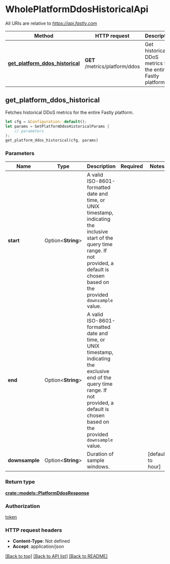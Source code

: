 # WholePlatformDdosHistoricalApi

All URIs are relative to *https://api.fastly.com*

Method | HTTP request | Description
------------- | ------------- | -------------
[**get_platform_ddos_historical**](WholePlatformDdosHistoricalApi.md#get_platform_ddos_historical) | **GET** /metrics/platform/ddos | Get historical DDoS metrics for the entire Fastly platform



## get_platform_ddos_historical

Fetches historical DDoS metrics for the entire Fastly platform.

```rust
let cfg = &Configuration::default();
let params = GetPlatformDdosHistoricalParams {
    // parameters
};
get_platform_ddos_historical(cfg, params)
```

### Parameters


Name | Type | Description  | Required | Notes
------------- | ------------- | ------------- | ------------- | -------------
**start** | Option\<**String**> | A valid ISO-8601-formatted date and time, or UNIX timestamp, indicating the inclusive start of the query time range. If not provided, a default is chosen based on the provided `downsample` value. |  |
**end** | Option\<**String**> | A valid ISO-8601-formatted date and time, or UNIX timestamp, indicating the exclusive end of the query time range. If not provided, a default is chosen based on the provided `downsample` value. |  |
**downsample** | Option\<**String**> | Duration of sample windows. |  |[default to hour]

### Return type

[**crate::models::PlatformDdosResponse**](PlatformDdosResponse.md)

### Authorization

[token](../README.md#token)

### HTTP request headers

- **Content-Type**: Not defined
- **Accept**: application/json

[[Back to top]](#) [[Back to API list]](../README.md#documentation-for-api-endpoints) [[Back to README]](../README.md)

